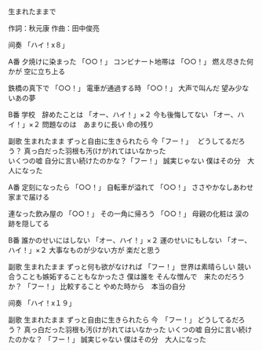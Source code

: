 生まれたままで

作詞：秋元康
作曲：田中俊亮

间奏
「ハイ！x８」 

A番
夕焼けに染まった 「○○！」 
コンビナート地帯は 「○○！」 
燃え尽きた何かが
空に立ち上る 

鉄橋の真下で 「○○！」 
電車が通過する時 「○○！」 
大声で叫んだ
望み少ないあの夢

B番
学校　辞めたことは 「オー、ハイ！」×２ 
今も後悔してない 「オー、ハイ！」×２ 
問題なのは　あまりに長い
命の残り

副歌
生まれたまま
ずっと自由に生きられたら 
今「フー！」　
どうしてるだろう？
真っ白だった羽根も汚(けが)れてはいなかった  
いくつの嘘
自分に言い続けたのかな？「フー！」
誠実じゃない
僕はその分　大人になった

A番
定刻になったら 「○○！」 
自転車が溢れて 「○○！」 
ささやかなしあわせ
家まで届ける

連なった飲み屋の 「○○！」 
その一角に帰ろう 「○○！」 
母親の化粧は
涙の跡を隠してる

B番
誰かのせいにはしない 「オー、ハイ！」×２ 
運のせいにもしない 「オー、ハイ！」×２ 
大事なものが少ない方が
楽だと思う

副歌
生まれたまま
ずっと何も欲がなければ 「フー！」 
世界は素晴らしい
競い合うことも嫉妬することもなかったさ
僕は誰を
そんな憎んで　来たのだろうか？ 「フー！」 
比較すること
やめた時から　本当の自分

间奏
「ハイ！x１９」 

副歌
生まれたまま
ずっと自由に生きられたら
今　「フー！」 
どうしてるだろう？
真っ白だった羽根も汚(けが)れてはいなかった
いくつの嘘
自分に言い続けたのかな？ 「フー！」 
誠実じゃない
僕はその分　大人になった